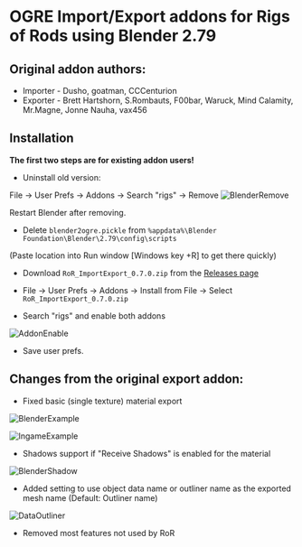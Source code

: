 # OGRE Import/Export addons for Rigs of Rods using Blender 2.79

## Original addon authors:
- Importer - Dusho, goatman, CCCenturion
- Exporter - Brett Hartshorn, S.Rombauts, F00bar, Waruck, Mind Calamity, Mr.Magne, Jonne Nauha, vax456

## Installation 

**The first two steps are for existing addon users!**

- Uninstall old version:

File -> User Prefs -> Addons -> Search "rigs" -> Remove 
![BlenderRemove](https://i.imgur.com/pUMWEDV.png)

Restart Blender after removing.

- Delete `blender2ogre.pickle` from `%appdata%\Blender Foundation\Blender\2.79\config\scripts`

(Paste location into Run window [Windows key +R] to get there quickly)

- Download `RoR_ImportExport_0.7.0.zip` from the [Releases page](https://github.com/CuriousMike56/RoROgreAddons/releases)

- File -> User Prefs -> Addons -> Install from File -> Select `RoR_ImportExport_0.7.0.zip`

- Search "rigs" and enable both addons 

![AddonEnable](https://i.imgur.com/tX0L8Wt.png)

- Save user prefs.



## Changes from the original export addon:

- Fixed basic (single texture) material export 

![BlenderExample](https://i.imgur.com/0xVCjsK.png)

![IngameExample](https://i.imgur.com/Ei3QFUu.png)

- Shadows support if "Receive Shadows" is enabled for the material

![BlenderShadow](https://i.imgur.com/jmQPxzl.png)

- Added setting to use object data name or outliner name as the exported mesh name 
(Default: Outliner name) 

![DataOutliner](https://i.imgur.com/i0bPvoV.png)

- Removed most features not used by RoR 


